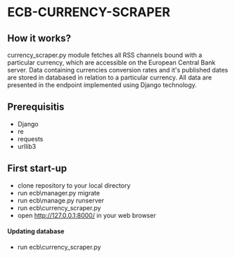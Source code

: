 # ECB-CURRENCY-SCRAPER


## How it works?
currency_scraper.py module fetches all RSS channels bound with a particular currency, which are accessible on the European Central Bank server. 
Data containing currencies conversion rates and it's published dates are stored in databased in relation 
to a particular currency. All data are presented in the endpoint implemented using Django technology.

## Prerequisitis
* Django
* re
* requests
* urllib3

## First start-up
* clone repository to your local directory
* run ecb\manager.py migrate
* run ecb\manage.py runserver
* run ecb\currency_scraper.py
* open http://127.0.0.1:8000/ in your web browser
 
#### Updating database 
* run ecb\currency_scraper.py
